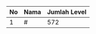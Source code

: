| No | Nama            | Jumlah Level |
|----|-----------------|--------------|
| 1  | #    |    572        |
